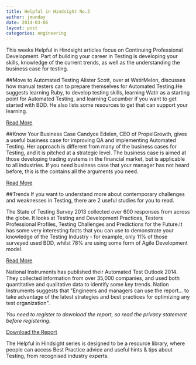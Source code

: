 ```yaml
---
title: Helpful in Hindsight No.3
author: jmunday
date: 2014-03-06
layout: post
categories: engineering
---
```


This weeks Helpful in Hindsight articles focus on Continuing Professional Development. Part of building your career in Testing is developing your skills, knowledge of the current trends, as well as the understanding the business case for testing.

##Move to Automated Testing
Alister Scott, over at WatirMelon, discusses how manual testers can to prepare themselves for Automated Testing.He suggests learning Ruby, to develop testing skills, learning Watir as a starting point for Automated Testing, and learning Cucumber if you want to get started with BDD. He also lists some resources to get that can support your learning.

[Read More](http://watirmelon.com/2014/02/23/take-control-of-your-own-career/)

##Know Your Business Case
Candyce Edelen, CEO of PropelGrowth, gives a useful business case for improving QA and implementing Automated Testing. Her approach is different from many of the business cases for Testing, and it is pitched at a strategic level. The business case is aimed at those developing trading systems in the financial market, but is applicable to all industries. If you need business case that your manager has not heard before, this is the contains all the arguments you need.

[Read More](http://fixglobal.com/home/5-reasons-why-firms-should-enhance-quality-assurance-testing/)

##Trends
If you want to understand more about contemporary challenges and weaknesses in Testing, there are 2 useful studies for you to read.

The State of Testing Survey 2013 collected over 600 responses from across the globe. It looks at Testing and Development Practices, Testers Professional Profiles, Testing Challenges and Predictions for the Future.It has some very interesting facts that you can use to demonstrate your knowledge of the Testing Industry - for example, only 11% of those surveyed used BDD, whilst 78% are using some form of Agile Development model.

[Read More](http://practitest.com/pdf/State_of_Testing_Survey_2013.pdf)

National Instruments has published their Automated Test Outlook 2014. They collected information from over 35,000 companies, and used both quantitative and qualitative data to identify some key trends. Nation Instruments suggests that "Engineers and managers can use the report... to take advantage of the latest strategies and best practices for optimizing any test organization".

*You need to register to download the report, so read the privacy statement before registering.*

[Download the Report](http://www.ni.com/ato/)

The Helpful in Hindsight series is designed to be a resource library, where people can access Best Practice advice and useful hints & tips about Testing, from recognised industry experts.


